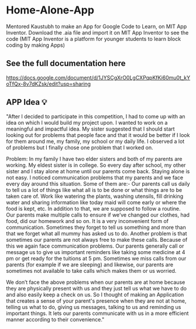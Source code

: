 # Home-Alone-App
Mentored Kaustubh to make an App for Google Code to Learn, on MIT App Inventor.
Download the .aia file and import it on MIT App Inventor to see the code
(MIT App Inventor is a platform for younger students to learn block coding by making Apps)
## See the full documentation here 
https://docs.google.com/document/d/1JYSCgXrO0LgCXPqpKfKi60mu0t_kYoTfQx-8v7dKZsk/edit?usp=sharing

## APP Idea 💡
"After I decided to participate in this competition, I had to come up with an idea on which I would build my project upon. I wanted to work on a meaningful and impactful idea. My sister suggested that I should start looking out for problems that people face and that it would be better if I look for them around me, my family, my school or my daily life. I observed a lot of problems but I finally chose one problem that I worked on.

Problem: In my family I have two elder sisters and both of my parents are working. My eldest sister is in college. So every day after school, my other sister and I stay alone at home until our parents come back. Staying alone is not easy. I noticed communication problems that my parents and we face every day around this situation. Some of them are:-
Our parents call us daily to tell us a lot of things like what all is to be done or what things are to be taken care of. Work like watering the plants, washing utensils, fill drinking water and sharing information like today maid will come early or where the food is kept, etc.
In addition to that, we are supposed to follow a routine. Our parents make multiple calls to ensure if we’ve changed our clothes, had food, did our homework and so on. It is a very inconvenient form of communication.
Sometimes they forget to tell us something and more than that we forget what all mummy has asked us to do.
Another problem is that sometimes our parents are not always free to make these calls. Because of this we again face communication problems.
Our parents generally call or message us to give us important reminders like taking some medicine at 4 pm or get ready for the tuitions at 5 pm.
Sometimes we miss calls from our parents (for example if we are sleeping) and likewise, our parents are sometimes not available to take calls which makes them or us worried.

We don’t face the above problems when our parents are at home because they are physically present with us and they just tell us what we have to do and also easily keep a check on us. So I thought of making an Application that creates a sense of your parent's presence when they are not at home, telling us what to do, giving us messages, talking to us and reminding us important things. It lets our parents communicate with us in a more efficient manner according to their convenience."
